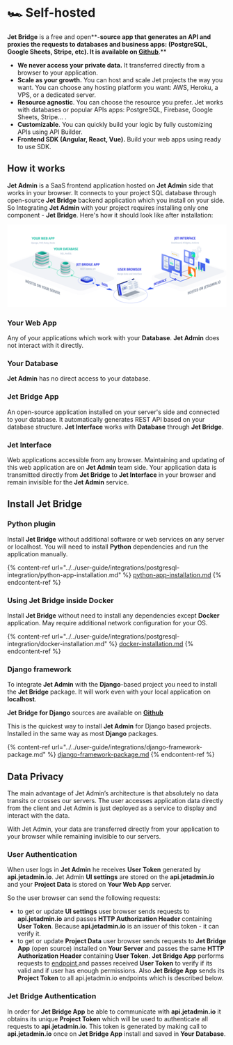 # 🏎 Self-hosted

**Jet Bridge** is a free and open**-**source app that **generates an API** and proxies the requests to databases and business apps: (PostgreSQL, Google Sheets, Stripe, etc). It is available on [**Github**](https://github.com/jet-admin/jet-bridge)**.**

* **We never access your private data.** It transferred directly from a browser to your application.
* **Scale as your growth.** You can host and scale Jet projects the way you want. You can choose any hosting platform you want: AWS, Heroku, a VPS, or a dedicated server.
* **Resource agnostic**. You can choose the resource you prefer. Jet works with databases or popular APIs apps: PostgreSQL, Firebase, Google Sheets, Stripe... .
* **Customizable**. You can quickly build your logic by fully customizing APIs using API Builder.
* **Frontend SDK (Angular, React, Vue).** Build your web apps using ready to use SDK.

## How it works

**Jet Admin** is a SaaS frontend application hosted on **Jet Admin** side that works in your browser. It connects to your project SQL database through open-source **Jet Bridge** backend application which you install on your side. So Integrating **Jet Admin** with your project requires installing only one component - **Jet Bridge**. Here's how it should look like after installation:

![](<../../.gitbook/assets/image (394).png>)

### **Your Web App**

Any of your applications which work with your **Database**. **Jet Admin** does not interact with it directly.

### **Your Database**

**Jet Admin** has no direct access to your database.

### **Jet Bridge App**

An open-source application installed on your server's side and connected to your database. It automatically generates REST API based on your database structure. **Jet Interface** works with **Database** through **Jet Bridge**.

### **Jet Interface**

Web applications accessible from any browser. Maintaining and updating of this web application are on **Jet Admin** team side. Your application data is transmitted directly from **Jet Bridge** to **Jet Interface** in your browser and remain invisible for the **Jet Admin** service.

## Install Jet Bridge

### Python plugin

Install **Jet Bridge** without additional software or web services on any server or localhost. You will need to install **Python** dependencies and run the application manually.

{% content-ref url="../../user-guide/integrations/postgresql-integration/python-app-installation.md" %}
[python-app-installation.md](../../user-guide/integrations/postgresql-integration/python-app-installation.md)
{% endcontent-ref %}

### Using Jet Bridge inside Docker

Install **Jet Bridge** without need to install any dependencies except **Docker** application. May require additional network configuration for your OS.

{% content-ref url="../../user-guide/integrations/postgresql-integration/docker-installation.md" %}
[docker-installation.md](../../user-guide/integrations/postgresql-integration/docker-installation.md)
{% endcontent-ref %}

### Django framework

To integrate **Jet Admin** with the **Django**-based project you need to install the **Jet Bridge** package. It will work even with your local application on **localhost**.

**Jet Bridge** **for Django** sources are available on [**Github**](https://github.com/jet-admin/jet-django)

This is the quickest way to install **Jet Admin** for Django based projects. Installed in the same way as most **Django** packages.

{% content-ref url="../../user-guide/integrations/django-framework-package.md" %}
[django-framework-package.md](../../user-guide/integrations/django-framework-package.md)
{% endcontent-ref %}

## Data Privacy

The main advantage of Jet Admin’s architecture is that absolutely no data transits or crosses our servers. The user accesses application data directly from the client and Jet Admin is just deployed as a service to display and interact with the data.&#x20;

With Jet Admin, your data are transferred directly from your application to your browser while remaining invisible to our servers.

### User Authentication

When user logs in **Jet Admin** he receives **User Token** generated by **api.jetadmin.io**. Jet Admin **UI settings** are stored on the **api.jetadmin.io** and your **Project Data** is stored on **Your Web App** server.&#x20;

So the user browser can send the following requests:

* to get or update **UI settings** user browser sends requests to **api.jetadmin.io** and passes **HTTP Authorization Header** containing **User Token**. Because **api.jetadmin.io** is an issuer of this token - it can verify it.
* to get or update **Project Data** user browser sends requests to **Jet Bridge App** (open source) installed on **Your Server** and passes the same **HTTP Authorization Header** containing **User Token**. **Jet Bridge App** performs requests to [endpoint ](http://api.jetadmin.io/api/project\_auth/)and passes received **User Token** to verify if its valid and if user has enough permissions. Also **Jet Bridge App** sends its **Project Token** to all api.jetadmin.io endpoints which is described below.

### Jet Bridge Authentication

In order for **Jet Bridge App** be able to communicate with **api.jetadmin.io** it obtains its unique **Project Token** which will be used to authenticate all requests to **api.jetadmin.io**. This token is generated by making call to **api.jetadmin.io** once on **Jet Bridge App** install and saved in **Your Database**.
